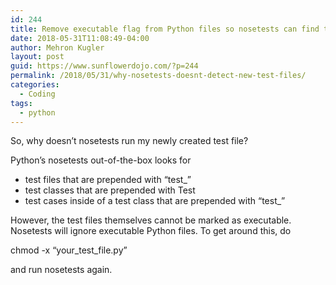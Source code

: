 ```yaml
---
id: 244
title: Remove executable flag from Python files so nosetests can find them
date: 2018-05-31T11:08:49-04:00
author: Mehron Kugler
layout: post
guid: https://www.sunflowerdojo.com/?p=244
permalink: /2018/05/31/why-nosetests-doesnt-detect-new-test-files/
categories:
  - Coding
tags:
  - python
---
```

So, why doesn&#8217;t nosetests run my newly created test file?

Python&#8217;s nosetests out-of-the-box looks for

  * test files that are prepended with &#8220;test_&#8221;
  * test classes that are prepended with Test
  * test cases inside of a test class that are prepended with &#8220;test_&#8221;

However, the test files themselves cannot be marked as executable. Nosetests will ignore executable Python files. To get around this, do

chmod -x &#8220;your\_test\_file.py&#8221;

and run nosetests again.